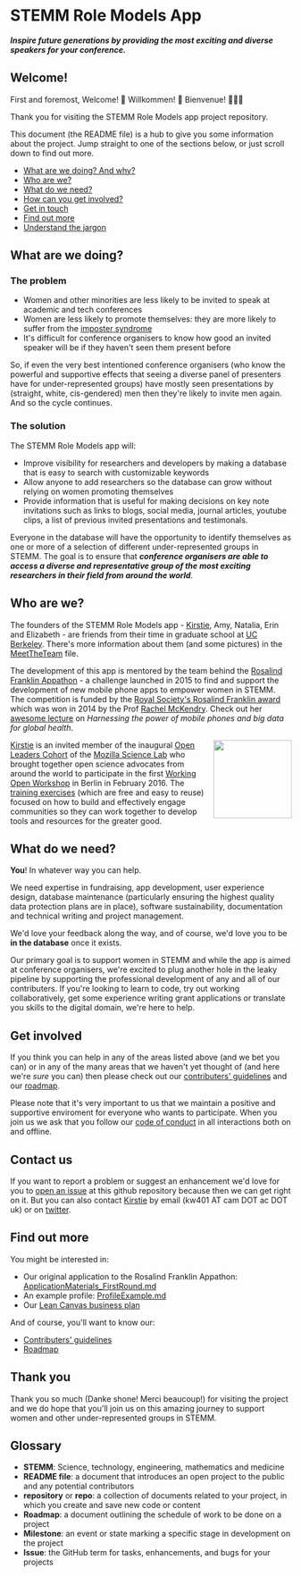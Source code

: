 # STEMM Role Models App

***Inspire future generations by providing the most exciting and diverse speakers for your conference.***


## Welcome!

First and foremost, Welcome! :tada: Willkommen! :confetti_ball: Bienvenue! :balloon::balloon::balloon:

Thank you for visiting the STEMM Role Models app project repository.

This document (the README file) is a hub to give you some information about the project. Jump straight to one of the sections below, or just scroll down to find out more.

* [What are we doing? And why?](#what-are-we-doing)
* [Who are we?](#who-are-we)
* [What do we need?](#what-do-we-need)
* [How can you get involved?](#get-involved)
* [Get in touch](#contact-us)
* [Find out more](#find-out-more)
* [Understand the jargon](#glossary)

## What are we doing?

### The problem

* Women and other minorities are less likely to be invited to speak at academic and tech conferences
* Women are less likely to promote themselves: they are more likely to suffer from the [imposter syndrome][link_impostersyndrome]
* It's difficult for conference organisers to know how good an invited speaker will be if they haven't seen them present before

So, if even the very best intentioned conference organisers (who know the powerful and supportive effects that seeing a diverse panel of presenters have for under-represented groups) have mostly seen presentations by (straight, white, cis-gendered) men then they're likely to invite men again. And so the cycle continues.

### The solution

The STEMM Role Models app will:

* Improve visibility for researchers and developers by making a database that is easy to search with customizable keywords
* Allow anyone to add researchers so the database can grow without relying on women promoting themselves
* Provide information that is useful for making decisions on key note invitations such as links to blogs, social media, journal articles, youtube clips, a list of previous invited presentations and testimonals.

Everyone in the database will have the opportunity to identify themselves as one or more of a selection of different under-represented groups in STEMM. The goal is to ensure that ***conference organisers are able to access a diverse and representative group of the most exciting researchers in their field from around the world***.

## Who are we?

The founders of the STEMM Role Models app - [Kirstie][link_KirstieJane], Amy, Natalia, Erin and Elizabeth - are friends from their time in graduate school at [UC Berkeley][link_ucberkeley]. There's more information about them (and some pictures) in the [MeetTheTeam](MeetTheTeam.md) file.

The development of this app is mentored by the team behind the [Rosalind Franklin Appathon][link_rfappapthon] - a challenge launched in 2015 to find and support the development of new mobile phone apps to empower women in STEMM. The competition is funded by the [Royal Society's Rosalind Franklin award][link_royalsociety_rfaward] which was won in 2014 by the Prof [Rachel McKendry][link_rachelmckendry]. Check out her [awesome lecture][link_rachelmckendry_talk] on _Harnessing the power of mobile phones and big data for global health_.

<a href="https://www.mozillascience.org/about">
  <img 
    src="http://mozillascience.github.io/working-open-workshop/assets/images/science-fox.svg" 
    align="right"
    width=140
  </img>
</a>

[Kirstie][link_kirstiejane] is an invited member of the inaugural [Open Leaders Cohort][link_openleaderscohort] of the [Mozilla Science Lab][link_mozsci] who brought together open science advocates from around the world to participate in the first [Working Open Workshop][link_mozwow] in Berlin in February 2016. The [training exercises][link_mozwow] (which are free and easy to reuse) focused on how to build and effectively engage communities so they can work together to develop tools and resources for the greater good.

## What do we need?

**You**! In whatever way you can help.

We need expertise in fundraising, app development, user experience design, database maintenance (particularly ensuring the highest quality data protection plans are in place), software sustainability, documentation and technical writing and project management.

We'd love your feedback along the way, and of course, we'd love you to be **in the database** once it exists.

Our primary goal is to support women in STEMM and while the app is aimed at conference organisers, we're excited to plug another hole in the leaky pipeline by supporting the professional development of any and all of our contributers. If you're looking to learn to code, try out working collaboratively, get some experience writing grant applications or translate you skills to the digital domain, we're here to help.

## Get involved

If you think you can help in any of the areas listed above (and we bet you can) or in any of the many areas that we haven't yet thought of (and here we're *sure* you can) then please check out our [contributers' guidelines](CONTRIBUTING.md) and our [roadmap](../../issues/1).

Please note that it's very important to us that we maintain a positive and supportive enviroment for everyone who wants to participate. When you join us we ask that you follow our [code of conduct](CODE_OF_CONDUCT.md) in all interactions both on and offline.


## Contact us

If you want to report a problem or suggest an enhancement we'd love for you to [open an issue](../../issues) at this github repository because then we can get right on it. But you can also contact [Kirstie][link_kirstiejane] by email (kw401 AT cam DOT ac DOT uk) or on [twitter](https://twitter.com/kirstie_j).


## Find out more

You might be interested in:

* Our original application to the Rosalind Franklin Appathon: [ApplicationMaterials_FirstRound.md](ApplicationMaterials/RFAppathon/ApplicationMaterials_FirstRound.md)
* An example profile: [ProfileExample.md](ProfileExample.md)
* Our [Lean Canvas business plan][link_leancanvas]

And of course, you'll want to know our:

* [Contributers' guidelines](CONTRIBUTING.md)
* [Roadmap](../../issues/1)


## Thank you

Thank you so much (Danke shone! Merci beaucoup!) for visiting the project and we do hope that you'll join us on this amazing journey to support women and other under-represented groups in STEMM.

## Glossary

* **STEMM**: Science, technology, engineering, mathematics and medicine
* **README file**: a document that introduces an open project to the public and any potential contributors
* **repository** or **repo**: a collection of documents related to your project, in which you create and save new code or content
* **Roadmap**: a document outlining the schedule of work to be done on a project
* **Milestone**: an event or state marking a specific stage in development on the project
* **Issue**: the GitHub term for tasks, enhancements, and bugs for your projects


[link_ucberkeley]: http://www.berkeley.edu/
[link_kirstiejane]: https://github.com/KirstieJane
[link_rfappapthon]: http://www.rfappathon.org/
[link_royalsociety_rfaward]: https://royalsociety.org/grants-schemes-awards/awards/rosalind-franklin-award/ 
[link_rachelmckendry]: https://www.ucl.ac.uk/tb/people/steering-group/rachel-mckendry
[link_rachelmckendry_talk]: https://royalsociety.org/events/2014/11/rosalind-franklin-lecture/
[link_openleaderscohort]: https://www.mozillascience.org/wow-introducing-working-open-workshops-and-the-open-leaders-cohort
[link_mozsci]: https://www.mozillascience.org/about
[link_mozwow]: http://mozillascience.github.io/working-open-workshop/index.html
[link_researchfox]: http://mozillascience.github.io/working-open-workshop/assets/images/science-fox.svg
[link_leancanvas]: https://app.leanstack.com/canvases/p/2e4a5016-7fb5-4c77-b1cf-ed65518b7603
[link_impostersyndrome]: https://en.wikipedia.org/wiki/Impostor_syndrome
